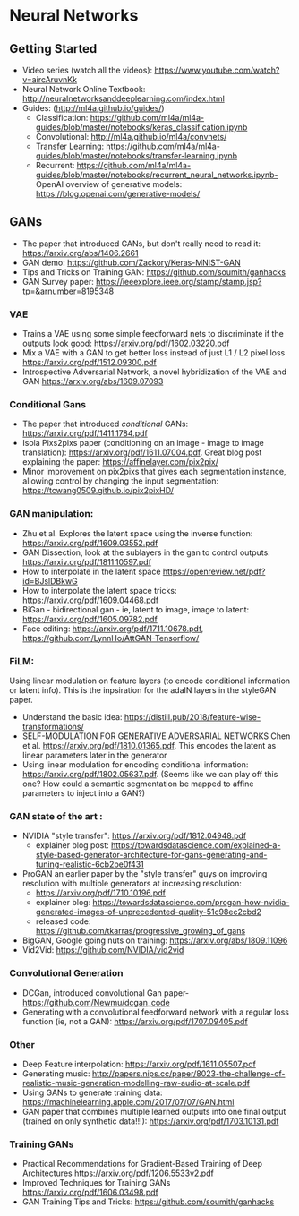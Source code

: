 # Neural Networks 
## Getting Started
- Video series (watch all the videos): https://www.youtube.com/watch?v=aircAruvnKk
- Neural Network Online Textbook: http://neuralnetworksanddeeplearning.com/index.html
- Guides: (http://ml4a.github.io/guides/) 
  - Classification: https://github.com/ml4a/ml4a-guides/blob/master/notebooks/keras_classification.ipynb
  - Convolutional: http://ml4a.github.io/ml4a/convnets/
  - Transfer Learning: https://github.com/ml4a/ml4a-guides/blob/master/notebooks/transfer-learning.ipynb
  - Recurrent: https://github.com/ml4a/ml4a-guides/blob/master/notebooks/recurrent_neural_networks.ipynb- 
 OpenAI overview of generative models: https://blog.openai.com/generative-models/
  
## GANs
- The paper that introduced GANs, but don't really need to read it: https://arxiv.org/abs/1406.2661
- GAN demo: https://github.com/Zackory/Keras-MNIST-GAN
- Tips and Tricks on Training GAN: https://github.com/soumith/ganhacks
- GAN Survey paper:  https://ieeexplore.ieee.org/stamp/stamp.jsp?tp=&arnumber=8195348

### VAE
- Trains a VAE using some simple feedforward nets to discriminate if the outputs look good: https://arxiv.org/pdf/1602.03220.pdf
- Mix a VAE with a GAN to get better loss instead of just L1 / L2 pixel loss https://arxiv.org/pdf/1512.09300.pdf
- Introspective Adversarial Network, a novel hybridization of the VAE and GAN https://arxiv.org/abs/1609.07093 

### Conditional Gans
- The paper that introduced *conditional* GANs: https://arxiv.org/pdf/1411.1784.pdf
- Isola Pixs2pixs paper (conditioning on an image - image to image translation): https://arxiv.org/pdf/1611.07004.pdf. Great blog post explaining the paper: https://affinelayer.com/pix2pix/
- Minor improvement on pix2pixs that gives each segmentation instance, allowing control by changing the input segmentation: https://tcwang0509.github.io/pix2pixHD/

### GAN manipulation: 
- Zhu et al. Explores the latent space using the inverse function: https://arxiv.org/pdf/1609.03552.pdf
- GAN Dissection, look at the sublayers in the gan to control outputs: https://arxiv.org/pdf/1811.10597.pdf
- How to interpolate in the latent space  https://openreview.net/pdf?id=BJslDBkwG
- How to interpolate the latent space tricks: https://arxiv.org/pdf/1609.04468.pdf
- BiGan - bidirectional gan - ie, latent to image, image to latent: https://arxiv.org/pdf/1605.09782.pdf
- Face editing: https://arxiv.org/pdf/1711.10678.pdf, https://github.com/LynnHo/AttGAN-Tensorflow/


### FiLM: 
Using linear modulation on feature layers (to encode conditional information or latent info). This is the inpsiration for the adaIN layers in the styleGAN paper. 
- Understand the basic idea: https://distill.pub/2018/feature-wise-transformations/
- SELF-MODULATION FOR GENERATIVE ADVERSARIAL NETWORKS Chen et al. https://arxiv.org/pdf/1810.01365.pdf. This encodes the latent as linear parameters later in the generator
- Using linear modulation for encoding conditional information: https://arxiv.org/pdf/1802.05637.pdf. (Seems like we can play off this one? How could a semantic segmentation be mapped to affine parameters to inject into a GAN?) 

### GAN state of the art : 
- NVIDIA "style transfer": https://arxiv.org/pdf/1812.04948.pdf
  * explainer blog post: https://towardsdatascience.com/explained-a-style-based-generator-architecture-for-gans-generating-and-tuning-realistic-6cb2be0f431
- ProGAN an earlier paper by the "style transfer" guys on improving resolution with multiple generators at increasing resolution:
  * https://arxiv.org/pdf/1710.10196.pdf
  * explainer blog: https://towardsdatascience.com/progan-how-nvidia-generated-images-of-unprecedented-quality-51c98ec2cbd2
  * released code: https://github.com/tkarras/progressive_growing_of_gans
- BigGAN, Google going nuts on training: https://arxiv.org/abs/1809.11096
- Vid2Vid: https://github.com/NVIDIA/vid2vid

### Convolutional Generation
- DCGan, introduced convolutional Gan paper- https://github.com/Newmu/dcgan_code 
- Generating with a convolutional feedforward network with a regular loss function (ie, not a GAN): https://arxiv.org/pdf/1707.09405.pdf

### Other
- Deep Feature interpolation: https://arxiv.org/pdf/1611.05507.pdf
- Generating music: http://papers.nips.cc/paper/8023-the-challenge-of-realistic-music-generation-modelling-raw-audio-at-scale.pdf
- Using GANs to generate training data:  https://machinelearning.apple.com/2017/07/07/GAN.html
- GAN paper that combines multiple learned outputs into one final output (trained on only synthetic data!!!): https://arxiv.org/pdf/1703.10131.pdf 

### Training GANs
- Practical Recommendations for Gradient-Based Training of Deep Architectures https://arxiv.org/pdf/1206.5533v2.pdf
- Improved Techniques for Training GANs https://arxiv.org/pdf/1606.03498.pdf
- GAN Training Tips and Tricks: https://github.com/soumith/ganhacks

